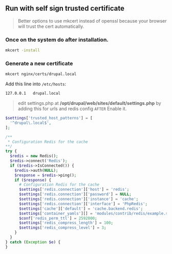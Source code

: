 ## Run with self sign trusted certificate

> Better options to use mkcert instead of openssl because your browser will trust the cert automatically.

### Once on the system do after installation.

```bash
mkcert -install
```

### Generate a new certificate

```bash
mkcert nginx/certs/drupal.local
```

Add this line into ``/etc/hosts``:

```bash
127.0.0.1   drupal.local
```

> edit settings.php at **/opt/drupal/web/sites/default/settings.php** by adding this for urls and redis config ``AFTER`` Enable it.

```php
$settings['trusted_host_patterns'] = [
  '^drupal\.local$',
];

/**
 * Configuration Redis for the cache
**/
try {
  $redis = new Redis();
  $redis->connect('Redis');
  if ($redis->IsConnected()) {
    $redis->auth(NULL);
    $response = $redis->ping();
    if ($response) {
      # Configuration Redis for the cache
      $settings['redis.connection']['host'] = 'redis';
      $settings['redis.connection']['password'] = NULL;
      $settings['redis.connection']['instance'] = 'cache';
      $settings['redis.connection']['interface'] = 'PhpRedis';
      $settings['cache']['default'] = 'cache.backend.redis';
      $settings['container_yamls'][] = 'modules/contrib/redis/example.services.yml';
      $conf['redis_perm_ttl'] = 2592000;
      $settings['redis_compress_length'] = 100;
      $settings['redis_compress_level'] = 3;
    }
  }
} catch (Exception $e) {
}
```